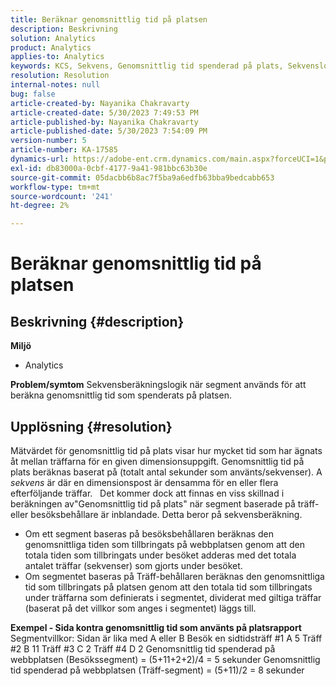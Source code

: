```yaml
---
title: Beräknar genomsnittlig tid på platsen
description: Beskrivning
solution: Analytics
product: Analytics
applies-to: Analytics
keywords: KCS, Sekvens, Genomsnittlig tid spenderad på plats, Sekvenslogik
resolution: Resolution
internal-notes: null
bug: false
article-created-by: Nayanika Chakravarty
article-created-date: 5/30/2023 7:49:53 PM
article-published-by: Nayanika Chakravarty
article-published-date: 5/30/2023 7:54:09 PM
version-number: 5
article-number: KA-17585
dynamics-url: https://adobe-ent.crm.dynamics.com/main.aspx?forceUCI=1&pagetype=entityrecord&etn=knowledgearticle&id=40545720-23ff-ed11-8f6e-6045bd006e5a
exl-id: db83000a-0cbf-4177-9a41-981bbc63b30e
source-git-commit: 05dacbb6b8ac7f5ba9a6edfb63bba9bedcabb653
workflow-type: tm+mt
source-wordcount: '241'
ht-degree: 2%

---
```


# Beräknar genomsnittlig tid på platsen

## Beskrivning {#description}

<b>Miljö</b>
- Analytics 



<b>Problem/symtom</b>
Sekvensberäkningslogik när segment används för att beräkna genomsnittlig tid som spenderats på platsen.


## Upplösning {#resolution}


Mätvärdet för genomsnittlig tid på plats visar hur mycket tid som har ägnats åt mellan träffarna för en given dimensionsuppgift. Genomsnittlig tid på plats beräknas baserat på (totalt antal sekunder som använts/sekvenser). A *sekvens* är där en dimensionspost är densamma för en eller flera efterföljande träffar.
 
Det kommer dock att finnas en viss skillnad i beräkningen av&quot;Genomsnittlig tid på plats&quot; när segment baserade på träff- eller besöksbehållare är inblandade. Detta beror på sekvensberäkning.

- Om ett segment baseras på besöksbehållaren beräknas den genomsnittliga tiden som tillbringats på webbplatsen genom att den totala tiden som tillbringats under besöket adderas med det totala antalet träffar (sekvenser) som gjorts under besöket.
- Om segmentet baseras på Träff-behållaren beräknas den genomsnittliga tid som tillbringats på platsen genom att den totala tid som tillbringats under träffarna som definierats i segmentet, dividerat med giltiga träffar (baserat på det villkor som anges i segmentet) läggs till.


<b>Exempel - Sida kontra genomsnittlig tid som använts på platsrapport</b>
 
Segmentvillkor: Sidan är lika med A eller B Besök en sidtidsträff #1 A 5 Träff #2 B 11 Träff #3 C 2 Träff #4 D 2 Genomsnittlig tid spenderad på webbplatsen (Besökssegment) = (5+11+2+2)/4 = 5 sekunder Genomsnittlig tid spenderad på webbplatsen (Träff-segment) = (5+11)/2 = 8 sekunder
